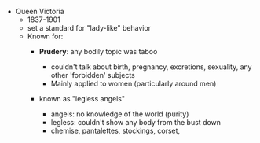 - Queen Victoria
	- 1837-1901
	- set a standard for "lady-like" behavior
	- Known for: 
		- **Prudery**: any bodily topic was taboo
			- couldn't talk about birth, pregnancy, excretions, sexuality, any other 'forbidden' subjects
			- Mainly applied to women (particularly around men)

		- known as "legless angels"
			- angels: no knowledge of the world (purity)
			- legless: couldn't show any body from the bust down
			- chemise, pantalettes, stockings, corset, 